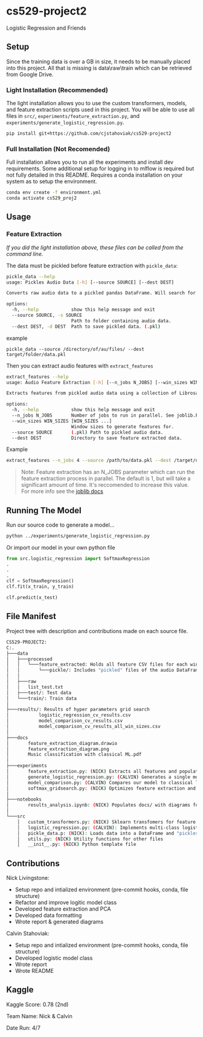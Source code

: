 # cs529-project2
Logistic Regression and Friends


## Setup
Since the training data is over a GB in size, it needs to be manually placed into this project. All that is missing is data\raw\train which can be retrieved from Google Drive.

### Light Installation (Recommended)
The light installation allows you to use the custom transformers, models, and feature extraction scripts used in this project. You will be able to use all files in `src/`, `experiments/feature_extraction.py`, and `experiments/generate_logistic_regression.py`.

```bash
pip install git+https://github.com/cjstahoviak/cs529-project2
```

### Full Installation (Not Recomended)
Full installation allows you to run all the experiments and install dev requirements. Some additional setup for logging in to mlflow is required but not fully detailed in this README. Requires a conda installation on your system as to setup the environment.
```bash
conda env create -f environment.yml
conda activate cs529_proj2
```
## Usage

### Feature Extraction

*If you did the light installation above, these files can be called from the command line.*

The data must be pickled before feature extraction with `pickle_data`:
```bash
pickle_data --help
usage: Pickles Audio Data [-h] [--source SOURCE] [--dest DEST]

Converts raw audio data to a pickled pandas DataFrame. Will search for .au files in the given directory.

options:
  -h, --help            show this help message and exit
  --source SOURCE, -s SOURCE
                        Path to folder containing audio data.
  --dest DEST, -d DEST  Path to save pickled data. (.pkl)
```

example

```
pickle_data --source /directory/of/au/files/ --dest target/folder/data.pkl
```

Then you can extract audio features with `extract_features`

```bash
extract_features --help
usage: Audio Feature Extraction [-h] [--n_jobs N_JOBS] [--win_sizes WIN_SIZES [WIN_SIZES ...]] --source SOURCE [--dest DEST]

Extracts features from pickled audio data using a collection of Librosa features. It will automatically generate a new file for each window size. 

options:
  -h, --help            show this help message and exit
  --n_jobs N_JOBS       Number of jobs to run in parallel. See joblib.Parallel for more information.
  --win_sizes WIN_SIZES [WIN_SIZES ...]
                        Window sizes to generate features for.
  --source SOURCE       (.pkl) Path to pickled audio data.
  --dest DEST           Directory to save feature extracted data.
```

Example
```bash
extract_features --n_jobs 4 --source /path/to/data.pkl --dest /target/directory/ --win_sizes 1024 2048 4096 
```

> Note: Feature extraction has an N_JOBS parameter which can run the feature extraction process in parallel. The default is 1, but will take a significant amount of time. It's reccomended to increase this value. For more info see the [joblib docs](https://joblib.readthedocs.io/en/latest/generated/joblib.Parallel.html)

## Running The Model

Run our source code to generate a model...
```bash
python ../experiments/generate_logistic_regression.py
```

Or import our model in your own python file
```python
from src.logistic_regression import SoftmaxRegression
.
.
.
clf = SoftmaxRegression()
clf.fit(x_train, y_train)

clf.predict(x_test)
```

## File Manifest
Project tree with description and contributions made on each source file.
```bash
CS529-PROJECT2:
C:.
├───data
│   ├───processed
│   │   └───feature_extracted: Holds all feature CSV files for each window size
│   │       └───pickle/: Includes "pickled" files of the audio DataFrames for quick access.
│   │
│   ├───raw
│   │   list_test.txt
│   ├───test/: Test data
│   └───train/: Train data
│
├───results/: Results of hyper parameters grid search
│           logistic_regression_cv_results.csv
│           model_comparison_cv_results.csv
│           model_comparison_cv_results_all_win_sizes.csv
│
├───docs
│       feature_extraction_diagram.drawio
│       feature_extraction_diagram.png
│       Music classification with classical ML.pdf
│
├───experiments
│       feature_extraction.py: (NICK) Extracts all features and populates feature_extracted/
│       generate_logistic_regression.py: (CALVIN) Generates a single model using training data to test
│       model_comparison.py: (CALVIN) Compares our model to classical learning models
│       softmax_gridsearch.py: (NICK) Optimizes feature extraction and model hyperparameters
│
├───notebooks
│       results_analysis.ipynb: (NICK) Populates docs/ with diagrams for the report
│
└───src
    │   custom_transformers.py: (NICK) Sklearn transfomers for feature extraction and grid search
    │   logistic_regression.py: (CALVIN): Implements multi-class logistic regression.
    │   pickle_data.p: (NICK): Loads data into a DataFrame and "pickles" it into pickle/
    │   utils.py: (NICK) Utility functions for other files
    │   __init__.py: (NICK) Python template file
```

## Contributions
Nick Livingstone:
- Setup repo and intialized environment (pre-commit hooks, conda, file structure)
- Refactor and improve logitic model class
- Developed feature extraction and PCA
- Developed data formatting
- Wrote report & generated diagrams

Calvin Stahoviak:
- Setup repo and intialized environment (pre-commit hooks, conda, file structure)
- Developed logistic model class
- Wrote report
- Wrote README

## Kaggle
Kaggle Score: 0.78 (2nd)

Team Name: Nick & Calvin

Date Run: 4/7

